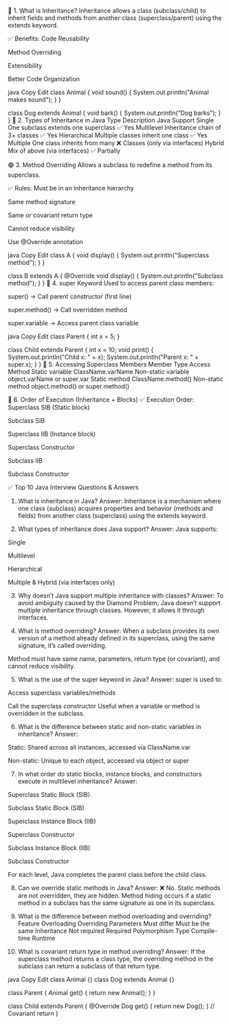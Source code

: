🔶 1. What is Inheritance?
Inheritance allows a class (subclass/child) to inherit fields and methods from another class (superclass/parent) using the extends keyword.

✅ Benefits:
Code Reusability

Method Overriding

Extensibility

Better Code Organization

java
Copy
Edit
class Animal {
    void sound() {
        System.out.println("Animal makes sound");
    }
}

class Dog extends Animal {
    void bark() {
        System.out.println("Dog barks");
    }
}
🔷 2. Types of Inheritance in Java
Type	Description	Java Support
Single	One subclass extends one superclass	✅ Yes
Multilevel	Inheritance chain of 3+ classes	✅ Yes
Hierarchical	Multiple classes inherit one class	✅ Yes
Multiple	One class inherits from many	❌ Classes (only via interfaces)
Hybrid	Mix of above (via interfaces)	✅ Partially

🟢 3. Method Overriding
Allows a subclass to redefine a method from its superclass.

✅ Rules:
Must be in an inheritance hierarchy

Same method signature

Same or covariant return type

Cannot reduce visibility

Use @Override annotation

java
Copy
Edit
class A {
    void display() {
        System.out.println("Superclass method");
    }
}

class B extends A {
    @Override
    void display() {
        System.out.println("Subclass method");
    }
}
🔶 4. super Keyword
Used to access parent class members:

super() → Call parent constructor (first line)

super.method() → Call overridden method

super.variable → Access parent class variable

java
Copy
Edit
class Parent {
    int x = 5;
}

class Child extends Parent {
    int x = 10;
    void print() {
        System.out.println("Child x: " + x);
        System.out.println("Parent x: " + super.x);
    }
}
🔷 5. Accessing Superclass Members
Member Type	Access Method
Static variable	ClassName.varName
Non-static variable	object.varName or super.var
Static method	ClassName.method()
Non-static method	object.method() or super.method()

🔵 6. Order of Execution (Inheritance + Blocks)
✅ Execution Order:
Superclass SIB (Static block)

Subclass SIB

Superclass IIB (Instance block)

Superclass Constructor

Subclass IIB

Subclass Constructor

✅ Top 10 Java Interview Questions & Answers
1. What is inheritance in Java?
Answer:
Inheritance is a mechanism where one class (subclass) acquires properties and behavior (methods and fields) from another class (superclass) using the extends keyword.

2. What types of inheritance does Java support?
Answer:
Java supports:

Single

Multilevel

Hierarchical

Multiple & Hybrid (via interfaces only)

3. Why doesn’t Java support multiple inheritance with classes?
Answer:
To avoid ambiguity caused by the Diamond Problem, Java doesn’t support multiple inheritance through classes. However, it allows it through interfaces.

4. What is method overriding?
Answer:
When a subclass provides its own version of a method already defined in its superclass, using the same signature, it’s called overriding.

Method must have same name, parameters, return type (or covariant), and cannot reduce visibility.

5. What is the use of the super keyword in Java?
Answer:
super is used to:

Access superclass variables/methods

Call the superclass constructor
Useful when a variable or method is overridden in the subclass.

6. What is the difference between static and non-static variables in inheritance?
Answer:

Static: Shared across all instances, accessed via ClassName.var

Non-static: Unique to each object, accessed via object or super

7. In what order do static blocks, instance blocks, and constructors execute in multilevel inheritance?
Answer:

Superclass Static Block (SIB)

Subclass Static Block (SIB)

Superclass Instance Block (IIB)

Superclass Constructor

Subclass Instance Block (IIB)

Subclass Constructor

For each level, Java completes the parent class before the child class.

8. Can we override static methods in Java?
Answer:
❌ No. Static methods are not overridden, they are hidden. Method hiding occurs if a static method in a subclass has the same signature as one in its superclass.

9. What is the difference between method overloading and overriding?
Feature	Overloading	Overriding
Parameters	Must differ	Must be the same
Inheritance	Not required	Required
Polymorphism Type	Compile-time	Runtime

10. What is covariant return type in method overriding?
Answer:
If the superclass method returns a class type, the overriding method in the subclass can return a subclass of that return type.

java
Copy
Edit
class Animal {}
class Dog extends Animal {}

class Parent {
    Animal get() { return new Animal(); }
}

class Child extends Parent {
    @Override
    Dog get() { return new Dog(); } // Covariant return
}